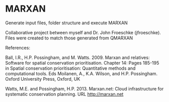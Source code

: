 # MARXAN

Generate input files, folder structure and execute MARXAN

Collaborative project between myself and Dr. John Froeschke (jfroeschke). Files were created to match those generated from QMARXAN

References: 

Ball, I.R., H.P. Possingham, and M. Watts. 2009. Marxan and relatives: Software for spatial conservation prioritisation. Chapter 14: Pages 185-195 in Spatial conservation prioritisation: Quantitative methods and computational tools. Eds Moilanen, A., K.A. Wilson, and H.P. Possingham. Oxford University Press, Oxford, UK

Watts, M.E. and Possingham, H.P. 2013. Marxan.net: Cloud infrastructure for systematic conservation planning. URL http://marxan.net